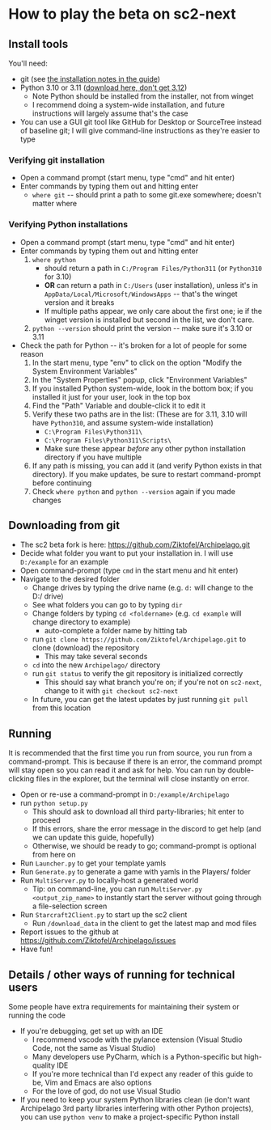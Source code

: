 # How to play the beta on sc2-next
## Install tools
You'll need:
* git (see [the installation notes in the guide](git.md#installation))
* Python 3.10 or 3.11 ([download here, don't get 3.12](https://www.python.org/downloads/))
  * Note Python should be installed from the installer, not from winget
  * I recommend doing a system-wide installation, and future instructions will largely assume that's the case
* You can use a GUI git tool like GitHub for Desktop or SourceTree instead of baseline git; I will give command-line instructions as they're easier to type

### Verifying git installation
* Open a command prompt (start menu, type "cmd" and hit enter)
* Enter commands by typing them out and hitting enter
  * `where git` -- should print a path to some git.exe somewhere; doesn't matter where

### Verifying Python installations
* Open a command prompt (start menu, type "cmd" and hit enter)
* Enter commands by typing them out and hitting enter
  1. `where python`
     * should return a path in `C:/Program Files/Python311` (or `Python310` for 3.10)
     * **OR** can return a path in `C:/Users` (user installation), unless it's in `AppData/Local/Microsoft/WindowsApps` -- that's the winget version and it breaks
     * If multiple paths appear, we only care about the first one; ie if the winget version is installed but second in the list, we don't care.
  2. `python --version` should print the version -- make sure it's 3.10 or 3.11
* Check the path for Python -- it's broken for a lot of people for some reason
  1. In the start menu, type "env" to click on the option "Modify the System Environment Variables"
  2. In the "System Properties" popup, click "Environment Variables"
  3. If you installed Python system-wide, look in the bottom box; if you installed it just for your user, look in the top box
  4. Find the "Path" Variable and double-click it to edit it
  5. Verify these two paths are in the list: (These are for 3.11, 3.10 will have `Python310`, and assume system-wide installation)
     * `C:\Program Files\Python311\`
     * `C:\Program Files\Python311\Scripts\`
     * Make sure these appear _before_ any other python installation directory if you have multiple
  6. If any path is missing, you can add it (and verify Python exists in that directory). If you make updates, be sure to restart command-prompt before continuing
  7. Check `where python` and `python --version` again if you made changes

## Downloading from git
* The sc2 beta fork is here: https://github.com/Ziktofel/Archipelago.git
* Decide what folder you want to put your installation in. I will use `D:/example` for an example
* Open command-prompt (type `cmd` in the start menu and hit enter)
* Navigate to the desired folder
  * Change drives by typing the drive name (e.g. `d:` will change to the D:/ drive)
  * See what folders you can go to by typing `dir`
  * Change folders by typing `cd <foldername>` (e.g. `cd example` will change directory to example)
    * auto-complete a folder name by hitting tab
  * run `git clone https://github.com/Ziktofel/Archipelago.git` to clone (download) the repository
    * This may take several seconds
  * `cd` into the new `Archipelago/` directory
  * run `git status` to verify the git repository is initialized correctly
    * This should say what branch you're on; if you're not on `sc2-next`, change to it with `git checkout sc2-next`
  * In future, you can get the latest updates by just running `git pull` from this location

## Running
It is recommended that the first time you run from source, you run from a command-prompt. This is because if there is an error, the command prompt will stay open so you can read it and ask for help. You can run by double-clicking files in the explorer, but the terminal will close instantly on error.

* Open or re-use a command-prompt in `D:/example/Archipelago`
* run `python setup.py`
  * This should ask to download all third party-libraries; hit enter to proceed
  * If this errors, share the error message in the discord to get help (and we can update this guide, hopefully)
  * Otherwise, we should be ready to go; command-prompt is optional from here on
* Run `Launcher.py` to get your template yamls
* Run `Generate.py` to generate a game with yamls in the Players/ folder
* Run `MultiServer.py` to locally-host a generated world
  * Tip: on command-line, you can run `MultiServer.py <output_zip_name>` to instantly start the server without going through a file-selection screen
* Run `Starcraft2Client.py` to start up the sc2 client
  * Run `/download_data` in the client to get the latest map and mod files
* Report issues to the github at https://github.com/Ziktofel/Archipelago/issues
* Have fun!

## Details / other ways of running for technical users
Some people have extra requirements for maintaining their system or running the code
* If you're debugging, get set up with an IDE
  * I recommend vscode with the pylance extension (Visual Studio Code, not the same as Visual Studio)
  * Many developers use PyCharm, which is a Python-specific but high-quality IDE
  * If you're more technical than I'd expect any reader of this guide to be, Vim and Emacs are also options
  * For the love of god, do not use Visual Studio
* If you need to keep your system Python libraries clean (ie don't want Archipelago 3rd party libraries interfering with other Python projects), you can use `python venv` to make a project-specific Python install
